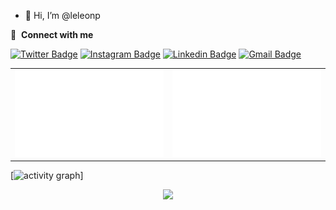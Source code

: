 - 👋 Hi, I’m @leleonp

🔗 &nbsp;**Connect with me**
<p align="left">

[![Twitter Badge](https://img.shields.io/badge/-@leleonp-1ca0f1?style=flat-square&labelColor=1ca0f1&logo=twitter&logoColor=white&link=https://twitter.com/leleono)](https://twitter.com/leleonp) 
[![Instagram Badge](https://img.shields.io/badge/-@leleonp-F44747?style=flat-square&labelColor=F44747&logo=instagram&logoColor=white&link=https://instagram.com/maddhruv)](https://instagram.com/leleonp) 
[![Linkedin Badge](https://img.shields.io/badge/-leleonp-blue?style=flat-square&logo=Linkedin&logoColor=white&link=https://www.linkedin.com/in/midhruvjaink/)](https://www.linkedin.com/in/leleonp/)
[![Gmail Badge](https://img.shields.io/badge/-luisleon22@gmail.com-c14438?style=flat-square&logo=Gmail&logoColor=white&link=mailto:luisleon22@gmail.com)](mailto:luisleon22@gmail.com)
  

<table align="center" width="100%">
  <tr>
    <td align="left" width="50%">
      <img src="https://raw.githubusercontent.com/leleonp/github-stats/master/generated/overview.svg#gh-dark-mode-only" />
    </td>
    <td align="right" width="50%">
      <img src="https://raw.githubusercontent.com/leleonp/github-stats/master/generated/languages.svg#gh-dark-mode-only" />
    </td>
  </tr>
</table>


[![activity graph](https://github-readme-activity-graph.vercel.app/graph?username=leleonp&theme=github-compact&custom_title=leleonp%20Activity%20Graph&hide_border=true)]

<p align="center">
  <img alig src="https://github-profile-trophy.vercel.app/?username=leleonp&theme=onedark&column=-1" />
</p>
